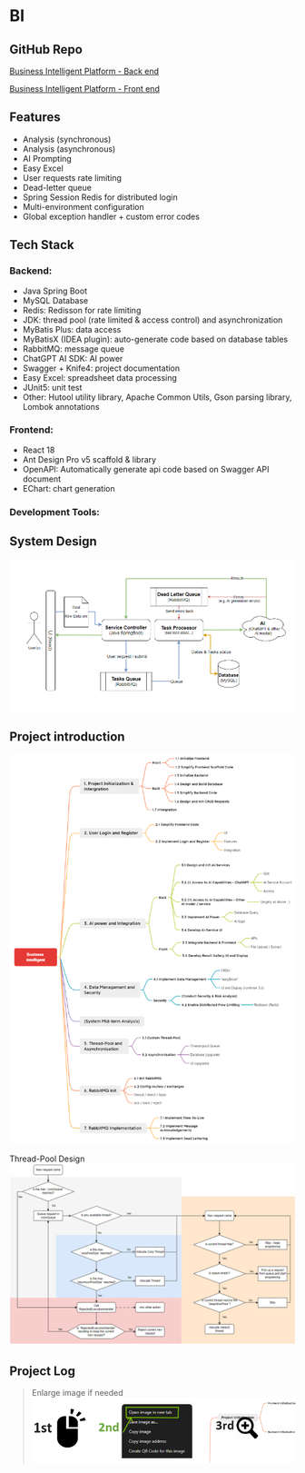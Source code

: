 # BI
## GitHub Repo
<i class="fa-brands fa-github"></i> [Business Intelligent Platform - Back end <i class="fa-solid fa-arrow-up-right-from-square"></i>](https://github.com/becoze/bi-back)

<i class="fa-brands fa-github"></i> [Business Intelligent Platform - Front end <i class="fa-solid fa-arrow-up-right-from-square"></i>](https://github.com/becoze/bi-front)

## Features 
- Analysis (synchronous)
- Analysis (asynchronous)
- AI Prompting
- Easy Excel
- User requests rate limiting
- Dead-letter queue
- Spring Session Redis for distributed login
- Multi-environment configuration
- Global exception handler + custom error codes

## Tech Stack
### Backend:
- Java Spring Boot
- MySQL Database
- Redis: Redisson for rate limiting
- JDK: thread pool (rate limited & access control) and asynchronization
- MyBatis Plus: data access
- MyBatisX (IDEA plugin): auto-generate code based on database tables
- RabbitMQ: message queue
- ChatGPT AI SDK: AI power
- Swagger + Knife4: project documentation
- Easy Excel: spreadsheet data processing
- JUnit5: unit test
- Other: Hutool utility library, Apache Common Utils, Gson parsing library, Lombok annotations

### Frontend:
- React 18
- Ant Design Pro v5 scaffold & library
- OpenAPI: Automatically generate api code based on Swagger API document
- EChart: chart generation

### Development Tools:

## System Design
![](image/BI_System_Design.png)

## Project introduction
![](image/Business_Intelligent.png)

Thread-Pool Design
![ThreadPool Mechanism](image/ThreadPoolMechanism.png)

## Project Log



> Enlarge image if needed
![Guide](image/guide.png)